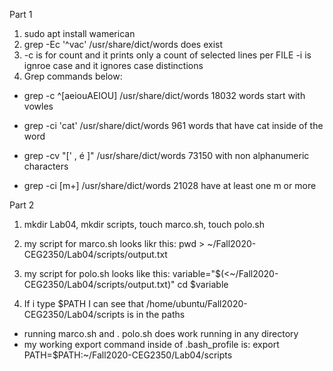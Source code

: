 Part 1 
1. sudo apt install wamerican
2. grep -Ec '^vac' /usr/share/dict/words does exist 
3. -c is for count and it prints only a count of selected lines per FILE
   -i is ignroe case and it ignores case distinctions
4. Grep commands below:

- grep -c  ^[aeiouAEIOU]  /usr/share/dict/words 
18032 words start with vowles

- grep -ci 'cat'  /usr/share/dict/words
961 words that have cat inside of the word

- grep -cv "[' , é ]" /usr/share/dict/words
73150 with non alphanumeric characters

- grep -ci [m+]  /usr/share/dict/words
21028 have at least one m or more

Part 2
1. mkdir Lab04, mkdir scripts, touch marco.sh, touch polo.sh
2. my script for marco.sh looks likr this: 
pwd > ~/Fall2020-CEG2350/Lab04/scripts/output.txt

3. my script for polo.sh looks like this:
variable="$(<~/Fall2020-CEG2350/Lab04/scripts/output.txt)"
cd $variable

4. If i type $PATH I can see that /home/ubuntu/Fall2020-CEG2350/Lab04/scripts is in the paths
- running marco.sh and . polo.sh does work running in any directory
- my working export command inside of .bash_profile is: export PATH=$PATH:~/Fall2020-CEG2350/Lab04/scripts
